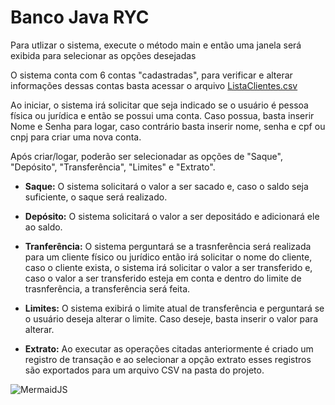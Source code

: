 # Banco Java RYC

Para utlizar o sistema, execute o método main e então uma janela será exibida para selecionar as opções desejadas

O sistema conta com 6 contas "cadastradas", para verificar e alterar informações dessas contas basta acessar o arquivo [ListaClientes.csv](https://github.com/YanAssis/Banco_Java_RYC/blob/main/ListaClientes.csv)

Ao iniciar, o sistema irá solicitar que seja indicado se o usuário é pessoa física ou jurídica e então se possui uma conta. Caso possua, basta inserir Nome e Senha para logar, caso contrário basta inserir nome, senha e cpf ou cnpj para criar uma nova conta.

Após criar/logar, poderão ser selecionadar as opções de "Saque", "Depósito", "Transferência", "Limites" e "Extrato".

- **Saque:** O sistema solicitará o valor a ser sacado e, caso o saldo seja suficiente, o saque será realizado.
  
- **Depósito:** O sistema solicitará o valor a ser depositádo e adicionará ele ao saldo.
  
- **Tranferência:** O sistema perguntará se a trasnferência será realizada para um cliente físico ou jurídico então irá solicitar o nome do cliente, caso o cliente exista, o sistema irá solicitar o valor a ser transferido e, caso o valor a ser transferido esteja em conta e dentro do limite de trasnferência, a transferência será feita. 
  
- **Limites:** O sistema exibirá o limite atual de transferência e perguntará se o usuário deseja alterar o limite. Caso deseje, basta inserir o valor para alterar.
  
- **Extrato:** Ao executar as operações citadas anteriormente é criado um registro de transação e ao selecionar a opção extrato esses registros são exportados para um arquivo CSV na pasta do projeto.
 
![MermaidJS](https://github.com/YanAssis/Banco_Java_RYC/assets/99808146/00879d56-b503-43d1-9d0d-350c7127169b)

